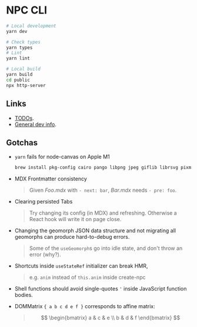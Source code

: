 # NPC CLI

```sh
# Local development
yarn dev

# Check types
yarn types
# Lint
yarn lint

# Local build
yarn build
cd public
npx http-server
```
## Links

- [TODOs](/docs/TODO.md).
- [General dev info](/docs/DEV-INFO.md).

## Gotchas

- `yarn` fails for node-canvas on Apple M1
  ```sh
  brew install pkg-config cairo pango libpng jpeg giflib librsvg pixman
  ```

- MDX Frontmatter consistency
  > Given _Foo.mdx_ with `- next: bar`, _Bar.mdx_ needs `- pre: foo`.

- Clearing persisted Tabs
  > Try changing its config (in MDX) and refreshing.
  > Otherwise a React hook will write it on page close.

- Changing the geomorph JSON data structure and not migrating all geomorphs can produce hard-to-debug errors.
  > Some of the `useGeomorph`s go into idle state, and don't throw an error (why?).

- Shortcuts inside `useStateRef` initializer can break HMR,
  > e.g. `anim` instead of `this.anim` inside create-npc

- Shell functions should avoid single-quotes `'` inside JavaScript function bodies.

- DOMMatrix `{ a b c d e f }` corresponds to affine matrix:
  > $$
\begin{bmatrix}
a & c & e \\
b & d & f
\end{bmatrix}
$$